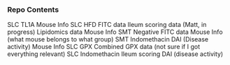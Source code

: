 ### Repo Contents
SLC TL1A
Mouse Info
SLC HFD
FITC data
Ileum scoring data (Matt, in progress)
Lipidomics data
Mouse Info
SMT Negative
FITC data
Mouse Info (what mouse belongs to what group)
SMT Indomethacin
DAI (Disease activity)
Mouse Info
SLC GPX
Combined GPX data (not sure if I got everything relevant)
SLC Indomethacin
Ileum scoring
DAI (disease activity)
